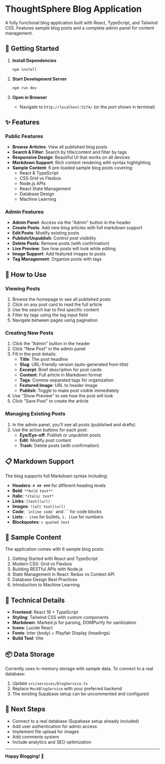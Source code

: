# ThoughtSphere Blog Application

A fully functional blog application built with React, TypeScript, and Tailwind CSS. Features sample blog posts and a complete admin panel for content management.

## 🚀 Getting Started

1. **Install Dependencies**
   ```bash
   npm install
   ```

2. **Start Development Server**
   ```bash
   npm run dev
   ```

3. **Open in Browser**
   - Navigate to `http://localhost:5174/` (or the port shown in terminal)

## ✨ Features

### Public Features
- **Browse Articles**: View all published blog posts
- **Search & Filter**: Search by title/content and filter by tags
- **Responsive Design**: Beautiful UI that works on all devices
- **Markdown Support**: Rich content rendering with syntax highlighting
- **Sample Content**: 6 pre-loaded sample blog posts covering:
  - React & TypeScript
  - CSS Grid vs Flexbox
  - Node.js APIs
  - React State Management
  - Database Design
  - Machine Learning

### Admin Features
- **Admin Panel**: Access via the "Admin" button in the header
- **Create Posts**: Add new blog articles with full markdown support
- **Edit Posts**: Modify existing posts
- **Publish/Unpublish**: Control post visibility
- **Delete Posts**: Remove posts (with confirmation)
- **Live Preview**: See how posts will look while editing
- **Image Support**: Add featured images to posts
- **Tag Management**: Organize posts with tags

## 📝 How to Use

### Viewing Posts
1. Browse the homepage to see all published posts
2. Click on any post card to read the full article
3. Use the search bar to find specific content
4. Filter by tags using the tag input field
5. Navigate between pages using pagination

### Creating New Posts
1. Click the "Admin" button in the header
2. Click "New Post" in the admin panel
3. Fill in the post details:
   - **Title**: The post headline
   - **Slug**: URL-friendly version (auto-generated from title)
   - **Excerpt**: Brief description for post cards
   - **Content**: Full article in Markdown format
   - **Tags**: Comma-separated tags for organization
   - **Featured Image**: URL to header image
   - **Publish**: Toggle to make post visible immediately
4. Use "Show Preview" to see how the post will look
5. Click "Save Post" to create the article

### Managing Existing Posts
1. In the admin panel, you'll see all posts (published and drafts)
2. Use the action buttons for each post:
   - **Eye/Eye-off**: Publish or unpublish posts
   - **Edit**: Modify post content
   - **Trash**: Delete posts (with confirmation)

## 📋 Markdown Support

The blog supports full Markdown syntax including:

- **Headers**: `# ## ###` for different heading levels
- **Bold**: `**bold text**`
- **Italic**: `*italic text*`
- **Links**: `[text](url)`
- **Images**: `![alt text](url)`
- **Code**: `` `inline code` `` and ``` for code blocks
- **Lists**: `- item` for bullets, `1. item` for numbers
- **Blockquotes**: `> quoted text`

## 🎨 Sample Content

The application comes with 6 sample blog posts:
1. Getting Started with React and TypeScript
2. Modern CSS: Grid vs Flexbox
3. Building RESTful APIs with Node.js
4. State Management in React: Redux vs Context API
5. Database Design Best Practices
6. Introduction to Machine Learning

## 🔧 Technical Details

- **Frontend**: React 18 + TypeScript
- **Styling**: Tailwind CSS with custom components
- **Markdown**: Marked.js for parsing, DOMPurify for sanitization
- **Icons**: Lucide React
- **Fonts**: Inter (body) + Playfair Display (headings)
- **Build Tool**: Vite

## 📦 Data Storage

Currently uses in-memory storage with sample data. To connect to a real database:
1. Update `src/services/blogService.ts`
2. Replace `MockBlogService` with your preferred backend
3. The existing Supabase setup can be uncommented and configured

## 🎯 Next Steps

- Connect to a real database (Supabase setup already included)
- Add user authentication for admin access
- Implement file upload for images
- Add comments system
- Include analytics and SEO optimization

---

**Happy Blogging!** 🎉